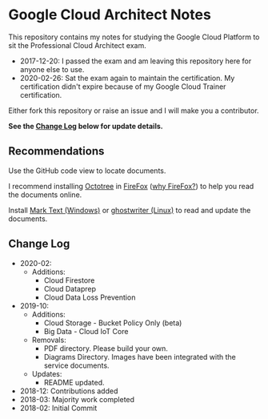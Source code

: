 # Google Cloud Architect Notes

This repository contains my notes for studying the Google Cloud Platform to sit the Professional Cloud Architect exam.

* 2017-12-20: I passed the exam and am leaving this repository here for anyone else to use.
* 2020-02-26: Sat the exam again to maintain the certification. My certification didn't expire because of my Google Cloud Trainer certification.

Either fork this repository or raise an issue and I will make you a contributor.

__See the [Change Log](#change-log) below for update details.__

## Recommendations

Use the GitHub code view to locate documents.

I recommend installing [Octotree](https://www.octotree.io/) in [FireFox](https://addons.mozilla.org/en-US/firefox/addon/octotree/) ([why FireFox?](https://github.com/DDLSTraining/Engage/blob/master/Internet/Firefox.md)) to help you read the documents online.

Install [Mark Text (Windows)](https://marktext.app/) or [ghostwriter (Linux)](https://github.com/wereturtle/ghostwriter) to read and update the documents.

## Change Log

* 2020-02:
  * Additions:
    * Cloud Firestore
    * Cloud Dataprep
    * Cloud Data Loss Prevention
* 2019-10:
  * Additions:
    * Cloud Storage - Bucket Policy Only (beta)
    * Big Data - Cloud IoT Core
  * Removals:
    * PDF directory. Please build your own.
    * Diagrams Directory. Images have been integrated with the service documents.
  * Updates:
    * README updated.
* 2018-12: Contributions added
* 2018-03: Majority work completed
* 2018-02: Initial Commit
